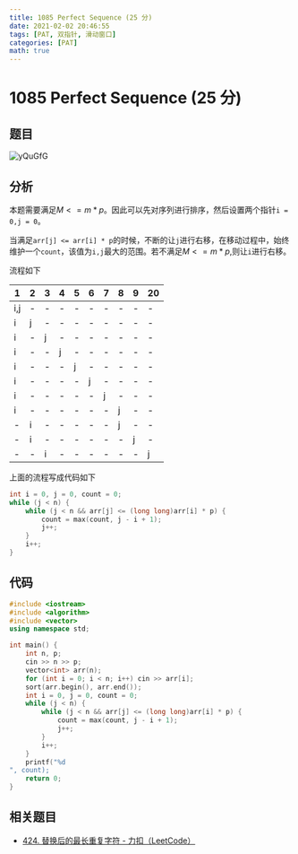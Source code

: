 ```yaml
---
title: 1085 Perfect Sequence (25 分)
date: 2021-02-02 20:46:55
tags: [PAT, 双指针, 滑动窗口]
categories: [PAT]
math: true
---
```


# 1085 Perfect Sequence (25 分)

## 题目

![yQuGfG](https://gitee.com/yoyhm/oss/raw/master/uPic/yQuGfG.png)

## 分析

本题需要满足$M<=m*p$。因此可以先对序列进行排序，然后设置两个指针`i = 0,j = 0`。

当满足`arr[j] <= arr[i] * p`的时候，不断的让`j`进行右移，在移动过程中，始终维护一个`count`，该值为`i,j`最大的范围。若不满足$M <= m * p$,则让`i`进行右移。

流程如下

|1| 2| 3| 4| 5| 6| 7| 8| 9| 20|
|-|-|-|-|-|-|-|-|-|-|
|i,j|-|-|-|-|-|-|-|-|-|
|i|j|-|-|-|-|-|-|-|-|
|i|-|j|-|-|-|-|-|-|-|
|i|-|-|j|-|-|-|-|-|-|
|i|-|-|-|j|-|-|-|-|-|
|i|-|-|-|-|j|-|-|-|-|
|i|-|-|-|-|-|j|-|-|-|
|i|-|-|-|-|-|-|j|-|-|
|-|i|-|-|-|-|-|j|-|-|
|-|i|-|-|-|-|-|-|j|-|
|-|-|i|-|-|-|-|-|-|j|

上面的流程写成代码如下

```C++
int i = 0, j = 0, count = 0;
while (j < n) {
	while (j < n && arr[j] <= (long long)arr[i] * p) {
		count = max(count, j - i + 1);
		j++;
	}
	i++;
}
```


## 代码

```C++
#include <iostream>
#include <algorithm>
#include <vector>
using namespace std;

int main() {
    int n, p;
    cin >> n >> p;
    vector<int> arr(n);
    for (int i = 0; i < n; i++) cin >> arr[i];
    sort(arr.begin(), arr.end());
    int i = 0, j = 0, count = 0;
    while (j < n) {
        while (j < n && arr[j] <= (long long)arr[i] * p) {
            count = max(count, j - i + 1);
            j++;
        }
        i++;
    }
    printf("%d
", count);
    return 0;
}
```

## 相关题目

- [424. 替换后的最长重复字符 - 力扣（LeetCode）](https://emhui.fun/2021/02/02/424-%E6%9B%BF%E6%8D%A2%E5%90%8E%E7%9A%84%E6%9C%80%E9%95%BF%E9%87%8D%E5%A4%8D%E5%AD%97%E7%AC%A6-%E5%8A%9B%E6%89%A3%EF%BC%88LeetCode%EF%BC%89/)
